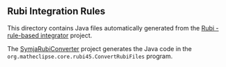 ## Rubi Integration Rules

This directory contains Java files automatically generated from the [Rubi - rule-based integrator](http://www.apmaths.uwo.ca/~arich/) project. 

The [SymjaRubiConverter](https://bitbucket.org/axelclk/symjarubiconverter) project generates the Java code in the `org.matheclipse.core.rubi45.ConvertRubiFiles` program.